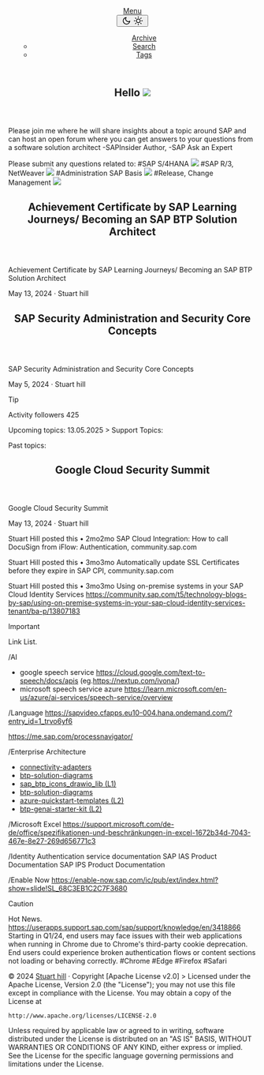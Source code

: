 <html lang="en" dir="auto"><head><meta name="generator" content="Hugo 0.125.7"><meta charset="utf-8"><meta http-equiv="X-UA-Compatible" content="IE=edge"><meta name="viewport" content="width=device-width,initial-scale=1,shrink-to-fit=no"><meta name="robots" content="index, follow"><header class="header"><nav class="nav"><div class="logo"><a href="https://blog.https://github.com/stuarthill0/hillinfo/.me/" accesskey="h" title="Menu">Menu</a><div class="logo-switches"><button id="theme-toggle" accesskey="t" title="(Alt + T)"><svg id="moon" xmlns="http://www.w3.org/2000/svg" width="24" height="18" viewBox="0 0 24 24" fill="none" stroke="currentcolor" stroke-width="2" stroke-linecap="round" stroke-linejoin="round"><path d="M21 12.79A9 9 0 1111.21 3 7 7 0 0021 12.79z"></path></svg><svg id="sun" xmlns="http://www.w3.org/2000/svg" width="24" height="18" viewBox="0 0 24 24" fill="none" stroke="currentcolor" stroke-width="2" stroke-linecap="round" stroke-linejoin="round"><circle cx="12" cy="12" r="5"></circle><line x1="12" y1="1" x2="12" y2="3"></line><line x1="12" y1="21" x2="12" y2="23"></line><line x1="4.22" y1="4.22" x2="5.64" y2="5.64"></line><line x1="18.36" y1="18.36" x2="19.78" y2="19.78"></line><line x1="1" y1="12" x2="3" y2="12"></line><line x1="21" y1="12" x2="23" y2="12"></line><line x1="4.22" y1="19.78" x2="5.64" y2="18.36"></line><line x1="18.36" y1="5.64" x2="19.78" y2="4.22"></line></svg></button></div></div><ul id="menu"><ul><a href="https://github.com/stuarthill0/hillinfo/archive" title="Archive"><span>Archive</span></a><li><a href="https://github.com/stuarthill0/hillinfo/search/" title="Search (Alt + /)" accesskey="/"><span>Search</span></a></li><li><a href="https://github.com/stuarthill0/hillinfo/tags/" title="Tags"><span>Tags</span></a></li></ul></nav></header><main class="main"><article class="first-entry home-info"><header class="entry-header"><h1>Hello <img src="https://cdn.jsdelivr.net/gh/Readme-Workflows/Readme-Icons@main/icons/gifs/wave.gif"></h1></header><div class="entry-content">Please join me where he will share insights about a topic around SAP and can host an open forum where you can get answers to your questions from a software solution architect -SAPInsider Author, -SAP Ask an Expert</div>

Please submit any questions related to: 
#SAP S/4HANA <img src="https://cdn.jsdelivr.net/gh/Readme-Workflows/Readme-Icons@main/icons/octicons/ApprovedChanges.svg"> #SAP R/3, NetWeaver <img src="https://cdn.jsdelivr.net/gh/Readme-Workflows/Readme-Icons@main/icons/octicons/ApprovedChangesGrey.svg">  #Administration SAP Basis  <img src="https://cdn.jsdelivr.net/gh/Readme-Workflows/Readme-Icons@main/icons/octicons/StarredRepositoryYellow.svg">  #Release, Change Management  <img src="https://cdn.jsdelivr.net/gh/Readme-Workflows/Readme-Icons@main/icons/octicons/StarredRepository.svg">

<header class="entry-header"><h2 class="entry-hint-parent">Achievement Certificate by SAP Learning Journeys/ Becoming an SAP BTP Solution Architect</h2></header><div class="entry-content"><p>Achievement Certificate by SAP Learning Journeys/ Becoming an SAP BTP Solution Architect</p></div><footer class="entry-footer"><span title="2024-05-13 00:00:00 +0000 UTC">May 13, 2024</span>&nbsp;·&nbsp;Stuart hill</footer><a class="entry-link" aria-label="post link to Achievement Certificate by SAP Learning Journeys/ Becoming an SAP BTP Solution Architect" href="https://learning.sap.com/learning-journeys/becoming-an-sap-btp-solution-architect/defining-the-integration-strategy"></a></article><article class="post-entry"><header class="entry-header"><h2 class="entry-hint-parent">SAP Security Administration and Security Core Concepts
</h2></header><div class="entry-content"><p>SAP Security Administration and Security Core Concepts
</p></div><footer class="entry-footer"><span title="2024-05-05 00:00:00 +0000 UTC">May 5, 2024</span>&nbsp;·&nbsp;Stuart hill</footer><a class="entry-link" aria-label="post link to Google Cloud Security Summit" href="https://github.com/stuarthill0/hillinfo/posts/Google Cloud Security Summit/"></a></article></main>

> [!TIP]
> Activity
followers 425

Upcoming topics:
13.05.2025 > Support Topics:

Past topics:
<header class="entry-header"><h2 class="entry-hint-parent">Google Cloud Security Summit</h2></header><div class="entry-content"><p>Google Cloud Security Summit</p></div><footer class="entry-footer"><span title="2024-05-13 00:00:00 +0000 UTC">May 13, 2024</span>&nbsp;·&nbsp;Stuart hill</footer><a class="entry-link" aria-label="post link to Achievement Certificate by SAP Learning Journeys/ Becoming an SAP BTP Solution Architect" href="https://learning.sap.com/learning-journeys/becoming-an-sap-btp-solution-architect/defining-the-integration-strategy"></a></article>

Stuart Hill posted this • 2mo2mo
SAP Cloud Integration: How to call DocuSign from iFlow: Authentication, community.sap.com

Stuart Hill posted this • 3mo3mo
Automatically update SSL Certificates before they expire in SAP CPI, community.sap.com

Stuart Hill posted this • 3mo3mo
Using on-premise systems in your SAP Cloud Identity Services https://community.sap.com/t5/technology-blogs-by-sap/using-on-premise-systems-in-your-sap-cloud-identity-services-tenant/ba-p/13807183


> [!IMPORTANT]
> Link List.

/AI
- google speech service https://cloud.google.com/text-to-speech/docs/apis (eg.https://nextup.com/ivona/)
- microsoft speech service azure https://learn.microsoft.com/en-us/azure/ai-services/speech-service/overview

/Language
https://sapvideo.cfapps.eu10-004.hana.ondemand.com/?entry_id=1_trvo6yf6

https://me.sap.com/processnavigator/

/Enterprise Architecture
- <a href="https://help.sap.com/docs/cloud-integration/sap-cloud-integration/connectivity-adapters?locale=en-US">connectivity-adapters</a></span>
- <span><a href="https://github.com/SAP/btp-solution-diagrams/tree/main/assets#sap-btp-solution-diagram-assets">btp-solution-diagrams</a></span>
- <span><a href="stuarthill0/sap_btp_icons_drawio_lib (L1)">sap_btp_icons_drawio_lib (L1)</a></span>
- <span><a href="https://github.com/SAP/btp-solution-diagrams/tree/main/assets#sap-btp-solution-diagram-assets">btp-solution-diagrams</a></span>
- <span><a href="stuarthill0/azure-quickstart-templates (L2)">azure-quickstart-templates (L2)</a></span>
- <span><a href="stuarthill0/btp-genai-starter-kit (L2)">btp-genai-starter-kit (L2)</a></span>

/Microsoft Excel
https://support.microsoft.com/de-de/office/spezifikationen-und-beschränkungen-in-excel-1672b34d-7043-467e-8e27-269d656771c3

/Identity Authentication service documentation
SAP IAS Product Documentation 
SAP IPS Product Documentation

/Enable Now
https://enable-now.sap.com/ic/pub/ext/index.html?show=slide!SL_68C3EB1C2C7F3680

> [!CAUTION]
> Hot News.
https://userapps.support.sap.com/sap/support/knowledge/en/3418866
Starting in Q1/24, end users may face issues with their web applications when running in Chrome due to Chrome's third-party cookie deprecation.
End users could experience broken authentication flows or content sections not loading or behaving correctly. 
#Chrome #Edge #Firefox #Safari
 
<footer class="footer"><span>© 2024 <a href="https://github.com/stuarthill0/hillinfo/">Stuart hill</a></span> ·
<span>Copyright [Apache License v2.0]
>
Licensed under the Apache License, Version 2.0 (the "License");
you may not use this file except in compliance with the License.
You may obtain a copy of the License at

    http://www.apache.org/licenses/LICENSE-2.0

Unless required by applicable law or agreed to in writing, software
distributed under the License is distributed on an "AS IS" BASIS,
WITHOUT WARRANTIES OR CONDITIONS OF ANY KIND, either express or implied.
See the License for the specific language governing permissions and
limitations under the License.
